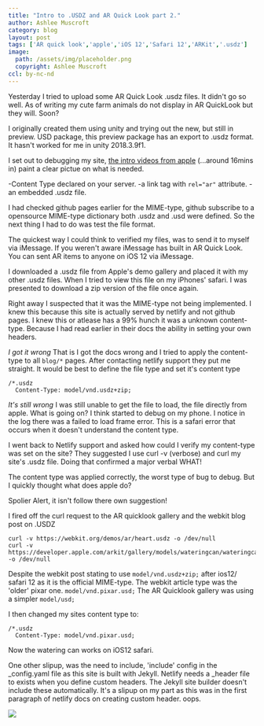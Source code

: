```yaml
---
title: "Intro to .USDZ and AR Quick Look part 2."
author: Ashlee Muscroft
category: blog
layout: post
tags: ['AR quick look','apple','iOS 12','Safari 12','ARKit','.usdz']
image:
  path: /assets/img/placeholder.png
  copyright: Ashlee Muscroft
ccl: by-nc-nd
---
```

Yesterday I tried to upload some AR Quick Look .usdz files. It didn't go so well. As of writing my cute farm animals do not display in AR QuickLook but they will. Soon? 

I originally created them using unity and trying out the new, but still in preview. USD package, this preview package has an export to .usdz format. It hasn't worked for me in unity 2018.3.9f1. 

I set out to debugging my site, [the intro videos from apple](https://developer.apple.com/videos/play/wwdc2018/603/)
(...around 16mins in) paint a clear pictue on what is needed.

-Content Type declared on your server.
-a link tag with `rel="ar"` attribute.
-an embedded .usdz file.

I had checked github pages earlier for the MIME-type, github subscribe to a opensource MIME-type dictionary both .usdz and .usd were defined. So the next thing I had to do was test the file format.

The quickest way I could think to verified my files, was to send it to myself via iMessage. If you weren't aware iMessage has built in AR Quick Look. You can sent AR items to anyone on iOS 12 via iMessage.

I downloaded a .usdz file from Apple's demo gallery and placed it with my other .usdz files. When I tried to view this file on my iPhones' safari. I was presented to download a zip version of the file once again.

Right away I suspected that it was the MIME-type not being implemented. I knew this because this site is actually served by netlify and not github pages. I knew this or atlease has a 99% hunch it was a unknown content-type. Because I had read earlier in their docs the ability in setting your own headers.

_I got it wrong_
That is I got the docs wrong and I tried to apply the content-type to all `blog/*` pages. After contacting netlify support they put me straight. It would be best to define the file type and set it's content type
```
/*.usdz
  Content-Type: model/vnd.usdz+zip;
```  
_It's still wrong_
I was still unable to get the file to load, the file directly from apple. What is going on? I think started to debug on my phone. I notice in the log there was a failed to load frame error. This is a safari error that occurs when it doesn't understand the content type.

I went back to Netlify support and asked how could I verify my content-type was set on the site? They suggested I use curl -v (verbose) and curl my site's .usdz file. Doing that confirmed a major verbal WHAT!

The content type was applied correctly, the worst type of bug to debug. But I quickly thought what does apple do?

Spolier Alert, it isn't follow there own suggestion!

I fired off the curl request to the AR quicklook gallery and the webkit blog post on .USDZ
```
curl -v https://webkit.org/demos/ar/heart.usdz -o /dev/null
curl -v https://developer.apple.com/arkit/gallery/models/wateringcan/wateringcan.usdz -o /dev/null
```
Despite the webkit post stating to use ```model/vnd.usdz+zip;``` after ios12/ safari 12 as it is the official MIME-type. The webkit article type was the 'older' pixar one. ```model/vnd.pixar.usd;``` The AR Quicklook gallery was using a simpler ```model/usd;```

I then changed my sites content type to:
```
/*.usdz
  Content-Type: model/vnd.pixar.usd;
``` 
Now the watering can works on iOS12 safari.

One other slipup, was the need to include, 'include' config in the _config.yaml file as this site is built with Jekyll. Netlify needs a _header file to exists when you define custom headers. The Jekyll site builder doesn't include these automatically. It's a slipup on my part as this was in the first paragraph of netlify docs on creating custom header. oops.

<div class="row">
  <div class="col offset-l3 l6 s12">
    <div class="row"> 
      <div class="card">
        <a class="card-image" rel="ar" href="/assets/models/wateringcan.usdz">
          <img src="{{ "/assets/img/models/wateringcan.jpg" | prepend: site.url }}">
        </a>
      </div>
    </div>
  </div>  
</div>